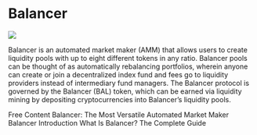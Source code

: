 # Balancer
![](https://storage.googleapis.com/accesswire/logos/subaccounts/25549.png?v=0)

Balancer is an automated market maker (AMM) that allows users to create liquidity pools with up to eight different tokens in any ratio. Balancer pools can be thought of as automatically rebalancing portfolios, wherein anyone can create or join a decentralized index fund and fees go to liquidity providers instead of intermediary fund managers. The Balancer protocol is governed by the Balancer (BAL) token, which can be earned via liquidity mining by depositing cryptocurrencies into Balancer’s liquidity pools.

<ResourceGroupTitle>Free Content</ResourceGroupTitle>
<BadgeLink badgeText='Read' colorScheme='yellow' href='https://www.gemini.com/cryptopedia/balancer-crypto-automated-pools'>Balancer: The Most Versatile Automated Market Maker</BadgeLink>
<BadgeLink badgeText='Read' colorScheme='yellow' href='https://docs.balancer.fi/'>Balancer Introduction</BadgeLink>
<BadgeLink badgeText='Read' colorScheme='yellow' href='https://medium.com/balancer-protocol/what-is-balancer-the-complete-guide-762ee230a9d4'>What Is Balancer? The Complete Guide</BadgeLink>